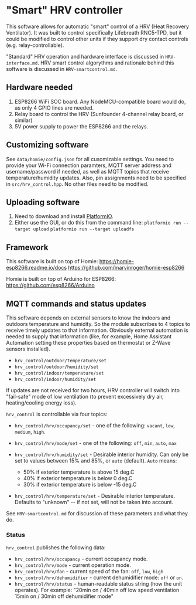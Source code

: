 # "Smart" HRV controller

This software allows for automatic "smart" control of a HRV (Heat Recovery Ventilator).
It was built to control specifically Lifebreath RNC5-TPD, but it could be modified
to control other units if they support dry contact controls (e.g. relay-controllable).

"Standard" HRV operation and hardware interface is discussed in `HRV-interface.md`.
HRV smart control algorythms and rationale behind this software is discussed
in `HRV-smartcontrol.md`.

## Hardware needed

  1. ESP8266 WiFi SOC board. Any NodeMCU-compatible board would do, as only 4
     GPIO lines are needed.
  2. Relay board to control the HRV (Sunfounder 4-channel relay board, or similar)
  3. 5V power supply to power the ESP8266 and the relays.

## Customizing software

See `data/homie/config.json` for all cusomizable settings. You need to provide
your Wi-Fi connection paramters, MQTT server address and username/password if
needed, as well as MQTT topics that receive temperature/humidity updates.
Also, pin assignments need to be specified in `src/hrv_control.hpp`.
No other files need to be modified.

## Uploading software

  1. Need to download and install [PlatformIO](http://platformio.org/).
  2. Either use the GUI, or do this from the command line:
     `platformio run --target upload`
     `platformio run --target uploadfs`

## Framework

This software is built on top of Homie:
  https://homie-esp8266.readme.io/docs
  https://github.com/marvinroger/homie-esp8266

Homie is built on top of Arduino for ESP8266:
  https://github.com/esp8266/Arduino

## MQTT commands and status updates

This software depends on external sensors to know the indoors and outdoors
temperature and humidity. So the module subscribes to 4 topics to receive
timely updates to that information. Obviously external automation is needed
to supply that information (like, for example, Home Assistant Automation
setting these properties based on thermostat or Z-Wave sensors installed).

 * `hrv_control/outdoor/temperature/set`
 * `hrv_control/outdoor/humidity/set`
 * `hrv_control/indoor/temperature/set`
 * `hrv_control/indoor/humidity/set`

If updates are not received for two hours, HRV controller will switch into
"fail-safe" mode of low ventilation (to prevent excessively dry air,
heating/cooling energy loss).

`hrv_control` is controllable via four topics:

 * `hrv_control/hrv/occupancy/set` - one of the following:
    `vacant`, `low`, `medium`, `high`.
 * `hrv_control/hrv/mode/set` - one of the following:
   `off`, `min`, `auto`, `max`
 * `hrv_control/hrv/humidity/set` - Desirable interior humidity.
    Can only be set to values between 15% and 85%, or `auto` (default). 
    `Auto` means:
     * 50% if exterior temperature is above 15 deg.C
     * 40% if exterior temperature is below 0 deg.C
     * 30% if exterior temperature is below -15 deg.C

 * `hrv_control/hrv/temperature/set` - Desirable interior temperature.
   Defaults to "unknown" -- if not set, will not be taken into account.

See `HRV-smartcontrol.md` for discussion of these parameters and what they do.

### Status

`hrv_control` publishes the following data:

* `hrv_control/hrv/occupancy` - current occupancy mode.
* `hrv_control/hrv/mode` - current operation mode.
* `hrv_control/hrv/fan` - current speed of the fan: `off`, `low`, `high`
* `hrv_control/hrv/dehumidifier` - current dehumidifier mode: `off` or `on`.
* `hrv_control/hrv/status` - human-readable status string (how the unit operates).
   For example:
     "20min on / 40min off low speed ventilation
      15min on / 30min off dehumidifier mode"
